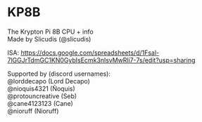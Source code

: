 # KP8B
The Krypton Pi 8B CPU + info                                                                                                  
Made by Slicudis (@slicudis)

ISA: https://docs.google.com/spreadsheets/d/1Fsal-7lGGJrTdmGC1KN0GybIsEcmk3nlsvMwRli7-7s/edit?usp=sharing                     

Supported by (discord usernames):           
@lorddecapo (Lord Decapo)                                                                                                    
@nioquis4321 (Ñoquis)                                                                                                         
@protouncreative (Seb)                                                                                                        
@cane4123123 (Cane)                                                                                                           
@nioruff (Nioruff)
